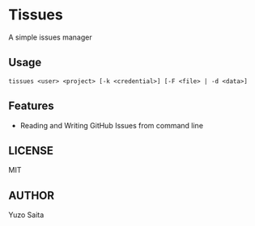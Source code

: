 # Tissues

A simple issues manager

## Usage

```
tissues <user> <project> [-k <credential>] [-F <file> | -d <data>]
```

## Features
- Reading and Writing GitHub Issues from command line

## LICENSE
MIT

## AUTHOR
Yuzo Saita

